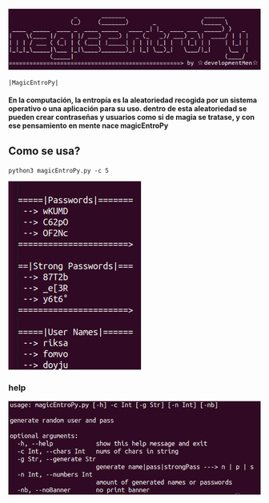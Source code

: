 ![magicEntroPy](img/baner.png)

	|MagicEntroPy|

#### En la computación, la entropía es la aleatoriedad recogida por un sistema operativo o una aplicación para su uso. dentro de esta aleatoriedad se pueden crear contraseñas y usuarios como si de magia se tratase, y con ese pensamiento en mente nace magicEntroPy

## Como se usa?

`python3 magicEntroPy.py -c 5`

![magic EntroPy](img/comoUsar.png)

### help

![help magicEntroPy](img/help.png)
